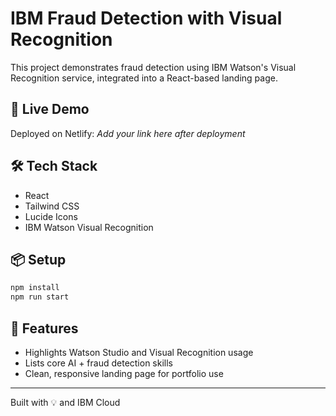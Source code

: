 # IBM Fraud Detection with Visual Recognition

This project demonstrates fraud detection using IBM Watson's Visual Recognition service, integrated into a React-based landing page.

## 🚀 Live Demo

Deployed on Netlify: _Add your link here after deployment_

## 🛠️ Tech Stack

- React
- Tailwind CSS
- Lucide Icons
- IBM Watson Visual Recognition

## 📦 Setup

```bash
npm install
npm run start
```

## 🧠 Features

- Highlights Watson Studio and Visual Recognition usage
- Lists core AI + fraud detection skills
- Clean, responsive landing page for portfolio use

---
Built with 💡 and IBM Cloud
